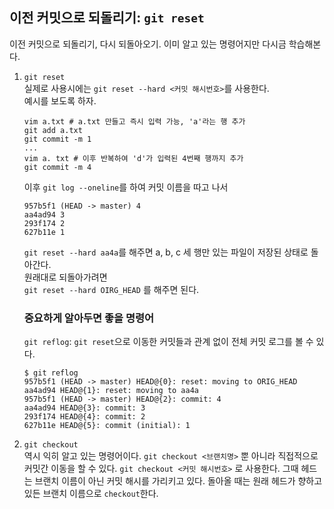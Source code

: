 ## 이전 커밋으로 되돌리기: `git reset`

이전 커밋으로 되돌리기, 다시 되돌아오기. 이미 알고 있는 명령어지만 다시금 학습해본다. 

1. `git reset`  
실제로 사용시에는 `git reset --hard <커밋 해시번호>`를 사용한다.  
예시를 보도록 하자.
    ```
    vim a.txt # a.txt 만들고 즉시 입력 가능, 'a'라는 행 추가
    git add a.txt
    git commit -m 1
    ...
    vim a. txt # 이후 반복하여 'd'가 입력된 4번째 행까지 추가
    git commit -m 4
    ```
    이후 `git log --oneline`를 하여 커밋 이름을 따고 나서
    ```
    957b5f1 (HEAD -> master) 4
    aa4ad94 3
    293f174 2
    627b11e 1
    ```
    `git reset --hard aa4a`를 해주면 a, b, c 세 행만 있는 파일이 저장된 상태로 돌아간다.  
    원래대로 되돌아가려면  
    `git reset --hard OIRG_HEAD` 를 해주면 된다.

    ### 중요하게 알아두면 좋을 명령어
    `git reflog`:  `git reset`으로 이동한 커밋들과 관계 없이 전체 커밋 로그를 볼 수 있다.
    ```
    $ git reflog
    957b5f1 (HEAD -> master) HEAD@{0}: reset: moving to ORIG_HEAD
    aa4ad94 HEAD@{1}: reset: moving to aa4a
    957b5f1 (HEAD -> master) HEAD@{2}: commit: 4
    aa4ad94 HEAD@{3}: commit: 3
    293f174 HEAD@{4}: commit: 2
    627b11e HEAD@{5}: commit (initial): 1
    ```

2. `git checkout`  
역시 익히 알고 있는 명령어이다.  `git checkout <브랜치명>` 뿐 아니라 직접적으로 커밋간 이동을 할 수 있다. `git checkout <커밋 해시번호>` 로 사용한다. 그때 헤드는 브랜치 이름이 아닌 커밋 해시를 가리키고 있다. 돌아올 때는 원래 헤드가 향하고 있든 브랜치 이름으로 `checkout`한다.